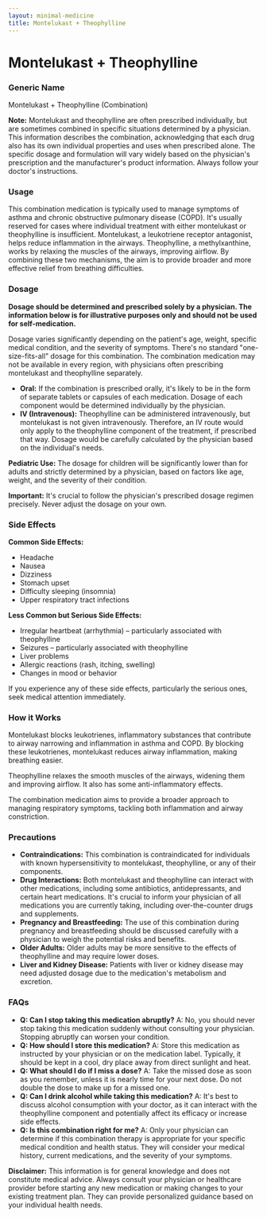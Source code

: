 ```yaml
---
layout: minimal-medicine
title: Montelukast + Theophylline
---
```


# Montelukast + Theophylline
### Generic Name
Montelukast + Theophylline (Combination)

**Note:**  Montelukast and theophylline are often prescribed individually, but are sometimes combined in specific situations determined by a physician. This information describes the combination, acknowledging that each drug also has its own individual properties and uses when prescribed alone.  The specific dosage and formulation will vary widely based on the physician's prescription and the manufacturer's product information.  Always follow your doctor's instructions.


### Usage

This combination medication is typically used to manage symptoms of asthma and chronic obstructive pulmonary disease (COPD).  It's usually reserved for cases where individual treatment with either montelukast or theophylline is insufficient. Montelukast, a leukotriene receptor antagonist, helps reduce inflammation in the airways. Theophylline, a methylxanthine, works by relaxing the muscles of the airways, improving airflow. By combining these two mechanisms, the aim is to provide broader and more effective relief from breathing difficulties.


### Dosage

**Dosage should be determined and prescribed solely by a physician.  The information below is for illustrative purposes only and should not be used for self-medication.**

Dosage varies significantly depending on the patient's age, weight, specific medical condition, and the severity of symptoms.  There's no standard "one-size-fits-all" dosage for this combination.  The combination medication may not be available in every region, with physicians often prescribing montelukast and theophylline separately.

* **Oral:** If the combination is prescribed orally, it's likely to be in the form of separate tablets or capsules of each medication. Dosage of each component would be determined individually by the physician.
* **IV (Intravenous):**  Theophylline can be administered intravenously, but montelukast is not given intravenously. Therefore, an IV route would only apply to the theophylline component of the treatment, if prescribed that way.  Dosage would be carefully calculated by the physician based on the individual's needs.  

**Pediatric Use:**  The dosage for children will be significantly lower than for adults and strictly determined by a physician, based on factors like age, weight, and the severity of their condition.

**Important:**  It's crucial to follow the physician's prescribed dosage regimen precisely.  Never adjust the dosage on your own.


### Side Effects

**Common Side Effects:**

* Headache
* Nausea
* Dizziness
* Stomach upset
* Difficulty sleeping (insomnia)
* Upper respiratory tract infections


**Less Common but Serious Side Effects:**

* Irregular heartbeat (arrhythmia) – particularly associated with theophylline
* Seizures – particularly associated with theophylline
* Liver problems
* Allergic reactions (rash, itching, swelling)
* Changes in mood or behavior


If you experience any of these side effects, particularly the serious ones, seek medical attention immediately.


### How it Works

Montelukast blocks leukotrienes, inflammatory substances that contribute to airway narrowing and inflammation in asthma and COPD. By blocking these leukotrienes, montelukast reduces airway inflammation, making breathing easier.

Theophylline relaxes the smooth muscles of the airways, widening them and improving airflow. It also has some anti-inflammatory effects.

The combination medication aims to provide a broader approach to managing respiratory symptoms, tackling both inflammation and airway constriction.


### Precautions

* **Contraindications:** This combination is contraindicated for individuals with known hypersensitivity to montelukast, theophylline, or any of their components.
* **Drug Interactions:**  Both montelukast and theophylline can interact with other medications, including some antibiotics, antidepressants, and certain heart medications.  It's crucial to inform your physician of all medications you are currently taking, including over-the-counter drugs and supplements.
* **Pregnancy and Breastfeeding:** The use of this combination during pregnancy and breastfeeding should be discussed carefully with a physician to weigh the potential risks and benefits.
* **Older Adults:**  Older adults may be more sensitive to the effects of theophylline and may require lower doses.
* **Liver and Kidney Disease:**  Patients with liver or kidney disease may need adjusted dosage due to the medication's metabolism and excretion.


### FAQs

* **Q: Can I stop taking this medication abruptly?**  A: No, you should never stop taking this medication suddenly without consulting your physician.  Stopping abruptly can worsen your condition.
* **Q: How should I store this medication?** A: Store this medication as instructed by your physician or on the medication label.  Typically, it should be kept in a cool, dry place away from direct sunlight and heat.
* **Q: What should I do if I miss a dose?** A: Take the missed dose as soon as you remember, unless it is nearly time for your next dose. Do not double the dose to make up for a missed one.
* **Q: Can I drink alcohol while taking this medication?**  A: It's best to discuss alcohol consumption with your doctor, as it can interact with the theophylline component and potentially affect its efficacy or increase side effects.
* **Q: Is this combination right for me?**  A: Only your physician can determine if this combination therapy is appropriate for your specific medical condition and health status.  They will consider your medical history, current medications, and the severity of your symptoms.


**Disclaimer:** This information is for general knowledge and does not constitute medical advice. Always consult your physician or healthcare provider before starting any new medication or making changes to your existing treatment plan.  They can provide personalized guidance based on your individual health needs.

